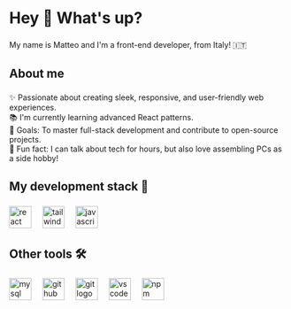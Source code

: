 <h1 align="left">Hey 👋 What's up?</h1>

###

<p align="left">My name is Matteo and I'm a front-end developer, from Italy! 🇮🇹</p>

###

<h2 align="left">About me</h2>

###

<p align="left">✨ Passionate about creating sleek, responsive, and user-friendly web experiences.<br>📚 I'm currently learning advanced React patterns.<br>🎯 Goals: To master full-stack development and contribute to open-source projects.<br>🎲 Fun fact: I can talk about tech for hours, but also love assembling PCs as a side hobby!</p>

###

<h2 align="left">My development stack 🚀</h2>

###

<div align="left">
  <img src="https://cdn.simpleicons.org/react/61DAFB" height="40" alt="react logo"  />
  <img width="12" />
  <img src="https://cdn.simpleicons.org/tailwindcss/06B6D4" height="40" alt="tailwindcss logo"  />
  <img width="12" />
  <img src="https://cdn.jsdelivr.net/gh/devicons/devicon/icons/javascript/javascript-original.svg" height="40" alt="javascript logo"  />
</div>

###

<h2 align="left">Other tools 🛠️</h2>

###

<div align="left">
  <img src="https://cdn.jsdelivr.net/gh/devicons/devicon/icons/mysql/mysql-original.svg" height="40" alt="mysql logo"  />
  <img width="12" />
  <img src="https://skillicons.dev/icons?i=github" height="40" alt="github logo"  />
  <img width="12" />
  <img src="https://cdn.simpleicons.org/git/F05032" height="40" alt="git logo"  />
  <img width="12" />
  <img src="https://cdn.jsdelivr.net/gh/devicons/devicon/icons/vscode/vscode-original.svg" height="40" alt="vscode logo"  />
  <img width="12" />
  <img src="https://cdn.jsdelivr.net/gh/devicons/devicon/icons/npm/npm-original-wordmark.svg" height="40" alt="npm logo"  />
</div>

### 
